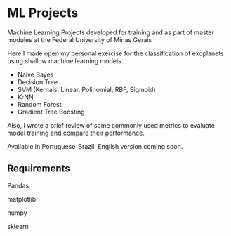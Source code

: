 # ML Projects
Machine Learning Projects developed for training and as part of master modules at the Federal University of Minas Gerais

Here I made open my personal exercise for the classification of exoplanets using shallow machine learning models.
 - Naive Bayes
 - Decision Tree
 - SVM (Kernals: Linear, Polinomial, RBF, Sigmoid)
 - K-NN
 - Random Forest
 - Gradient Tree Boosting

Also, I wrote a brief review of some commonly used metrics to evaluate model training and compare their performance.

Available in Portuguese-Brazil. English version coming soon.

## Requirements

Pandas

matplotlib

numpy

sklearn
